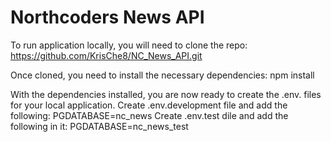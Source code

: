 # Northcoders News API

To run application locally, you will need to clone the repo:
https://github.com/KrisChe8/NC_News_API.git

Once cloned, you need to install the necessary dependencies:
npm install

With the dependencies installed, you are now ready to create the .env. files for your local application. 
Create .env.development file and add the following:
PGDATABASE=nc_news
Create .env.test dile and add the following in it:
PGDATABASE=nc_news_test



